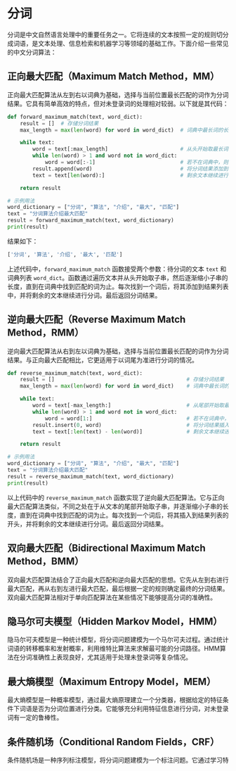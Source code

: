 # 分词
分词是中文自然语言处理中的重要任务之一。它将连续的文本按照一定的规则切分成词语，是文本处理、信息检索和机器学习等领域的基础工作。下面介绍一些常见的中文分词算法：

## 正向最大匹配（Maximum Match Method，MM）

正向最大匹配算法从左到右以词典为基础，选择与当前位置最长匹配的词作为分词结果。它具有简单高效的特点，但对未登录词的处理相对较弱。以下就是其代码：

```python
def forward_maximum_match(text, word_dict):
    result = []  # 存储分词结果
    max_length = max(len(word) for word in word_dict)  # 词典中最长词的长度

    while text:
        word = text[:max_length]                       # 从头开始取最长词的长度的子串
        while len(word) > 1 and word not in word_dict:
            word = word[:-1]                           # 若不在词典中，则逐渐缩小子串的长度
        result.append(word)                            # 将分词结果添加到列表中
        text = text[len(word):]                        # 剩余文本继续进行分词

    return result

# 示例用法
word_dictionary = ["分词", "算法", "介绍", "最大", "匹配"]
text = "分词算法介绍最大匹配"
result = forward_maximum_match(text, word_dictionary)
print(result)
```

结果如下：

```python
['分词', '算法', '介绍', '最大', '匹配']
```

上述代码中，`forward_maximum_match` 函数接受两个参数：待分词的文本 `text` 和词典列表 `word_dict`。函数通过遍历文本并从头开始取子串，然后逐渐缩小子串的长度，直到在词典中找到匹配的词为止。每次找到一个词后，将其添加到结果列表中，并将剩余的文本继续进行分词。最后返回分词结果。

##  逆向最大匹配（Reverse Maximum Match Method，RMM）

逆向最大匹配算法从右到左以词典为基础，选择与当前位置最长匹配的词作为分词结果。与正向最大匹配相比，它更适用于以词尾为准进行分词的情况。

```python
def reverse_maximum_match(text, word_dict):
    result = []                                          # 存储分词结果
    max_length = max(len(word) for word in word_dict)    # 词典中最长词的长度

    while text:
        word = text[-max_length:]                        # 从尾部开始取最长词的长度的子串
        while len(word) > 1 and word not in word_dict:
            word = word[1:]                              # 若不在词典中，则逐渐缩小子串的长度
        result.insert(0, word)                           # 将分词结果插入到列表的开头
        text = text[:len(text) - len(word)]              # 剩余文本继续进行分词

    return result

# 示例用法
word_dictionary = ["分词", "算法", "介绍", "最大", "匹配"]
text = "分词算法介绍最大匹配"
result = reverse_maximum_match(text, word_dictionary)
print(result)
```

以上代码中的 `reverse_maximum_match` 函数实现了逆向最大匹配算法。它与正向最大匹配算法类似，不同之处在于从文本的尾部开始取子串，并逐渐缩小子串的长度，直到在词典中找到匹配的词为止。每次找到一个词后，将其插入到结果列表的开头，并将剩余的文本继续进行分词。最后返回分词结果。

## 双向最大匹配（Bidirectional Maximum Match Method，BMM）

双向最大匹配算法结合了正向最大匹配和逆向最大匹配的思想。它先从左到右进行最大匹配，再从右到左进行最大匹配，最后根据一定的规则确定最终的分词结果。双向最大匹配算法相对于单向匹配算法在某些情况下能够提高分词的准确性。

## 隐马尔可夫模型（Hidden Markov Model，HMM）

隐马尔可夫模型是一种统计模型，将分词问题建模为一个马尔可夫过程。通过统计词语的转移概率和发射概率，利用维特比算法来求解最可能的分词路径。HMM算法在分词准确性上表现良好，尤其适用于处理未登录词等复杂情况。

## 最大熵模型（Maximum Entropy Model，MEM）

最大熵模型是一种概率模型，通过最大熵原理建立一个分类器，根据给定的特征条件下词语是否为分词位置进行分类。它能够充分利用特征信息进行分词，对未登录词有一定的鲁棒性。

## 条件随机场（Conditional Random Fields，CRF）

条件随机场是一种序列标注模型，将分词问题建模为一个标注问题。它通过学习特